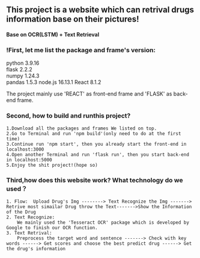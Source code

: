 ## This project is a website which can retrival drugs information base on their pictures!
#### Base on OCR(LSTM) + Text Retrieval

### !First, let me list the package and frame's version:

python                    3.9.16  
flask                     2.2.2            
numpy                     1.24.3           
pandas                    1.5.3 
node.js                   16.13.1
React                     8.1.2

The project mainly use 'REACT' as front-end frame and 'FLASK' as back-end frame.

### Second, how to build and runthis project?
    1.Download all the packages and frames We listed on top.  
    2.Go to Terminal and run 'npm build'(only need to do at the first time)  
    3.Continue run 'npm start', then you already start the front-end in localhost:3000  
    4.Open another Terminal and run 'flask run', then you start back-end in localhost:5000  
    5.Enjoy the shit project!(hope so)  

### Third,how does this website work? What technology do we used？
    1. Flow:  Upload Drug's Img --------> Text Recognize the Img -------> Retrive most simailar Drug throw the Text------->Show the Information of the Drug  
    2. Text Recognize:  
        We mainly used the 'Tesseract OCR' package which is developed by Google to finish our OCR function.  
    3. Text Retrival:  
        Preprocess the target word and sentence -------> Check with key words ------> Get scores and choose the best predict drug ------> Get the drug's information

